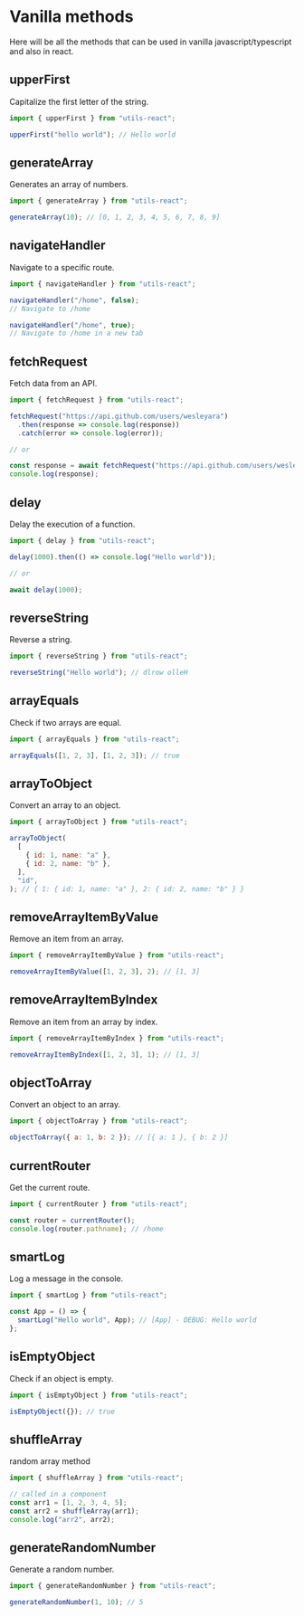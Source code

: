 # Vanilla methods

Here will be all the methods that can be used in vanilla javascript/typescript and also in react.

## upperFirst

Capitalize the first letter of the string.

```js
import { upperFirst } from "utils-react";

upperFirst("hello world"); // Hello world
```

## generateArray

Generates an array of numbers.

```js
import { generateArray } from "utils-react";

generateArray(10); // [0, 1, 2, 3, 4, 5, 6, 7, 8, 9]
```

## navigateHandler

Navigate to a specific route.

```js
import { navigateHandler } from "utils-react";

navigateHandler("/home", false);
// Navigate to /home

navigateHandler("/home", true);
// Navigate to /home in a new tab
```

## fetchRequest

Fetch data from an API.

```js
import { fetchRequest } from "utils-react";

fetchRequest("https://api.github.com/users/wesleyara")
  .then(response => console.log(response))
  .catch(error => console.log(error));

// or

const response = await fetchRequest("https://api.github.com/users/wesleyara");
console.log(response);
```

## delay

Delay the execution of a function.

```js
import { delay } from "utils-react";

delay(1000).then(() => console.log("Hello world"));

// or

await delay(1000);
```

## reverseString

Reverse a string.

```js
import { reverseString } from "utils-react";

reverseString("Hello world"); // dlrow olleH
```

## arrayEquals

Check if two arrays are equal.

```js
import { arrayEquals } from "utils-react";

arrayEquals([1, 2, 3], [1, 2, 3]); // true
```

## arrayToObject

Convert an array to an object.

```js
import { arrayToObject } from "utils-react";

arrayToObject(
  [
    { id: 1, name: "a" },
    { id: 2, name: "b" },
  ],
  "id",
); // { 1: { id: 1, name: "a" }, 2: { id: 2, name: "b" } }
```

## removeArrayItemByValue

Remove an item from an array.

```js
import { removeArrayItemByValue } from "utils-react";

removeArrayItemByValue([1, 2, 3], 2); // [1, 3]
```

## removeArrayItemByIndex

Remove an item from an array by index.

```js
import { removeArrayItemByIndex } from "utils-react";

removeArrayItemByIndex([1, 2, 3], 1); // [1, 3]
```

## objectToArray

Convert an object to an array.

```js
import { objectToArray } from "utils-react";

objectToArray({ a: 1, b: 2 }); // [{ a: 1 }, { b: 2 }]
```

## currentRouter

Get the current route.

```js
import { currentRouter } from "utils-react";

const router = currentRouter();
console.log(router.pathname); // /home
```

## smartLog

Log a message in the console.

```js
import { smartLog } from "utils-react";

const App = () => {
  smartLog("Hello world", App); // [App] - DEBUG: Hello world
};
```

## isEmptyObject

Check if an object is empty.

```js
import { isEmptyObject } from "utils-react";

isEmptyObject({}); // true
```

## shuffleArray

random array method

```js
import { shuffleArray } from "utils-react";

// called in a component
const arr1 = [1, 2, 3, 4, 5];
const arr2 = shuffleArray(arr1);
console.log("arr2", arr2);
```

## generateRandomNumber

Generate a random number.

```js
import { generateRandomNumber } from "utils-react";

generateRandomNumber(1, 10); // 5
```
